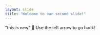 ```yaml
---
layout: slide
title: "Welcome to our second slide!"
---
```

"this is new" 👏
Use the left arrow to go back!
